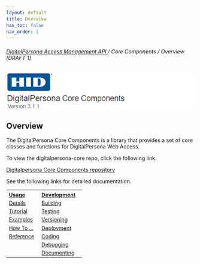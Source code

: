 ```yaml
---
layout: default
title: Overview
has_toc: false
nav_order: 1
---
```


###### [DigitalPersona Access Management API ](https://lenhodgeman.github.io/digitalpersona-access-management-api/)/ Core Components / Overview  [DRAFT 1]

![](docs/assets/HID-DPAM-Core.png)  

## Overview

The DigitalPersona Core Components is a  library that provides a set of core classes and functions for DigitalPersona Web Access.

To view the digitalpersona-core repo, click the following link.

[Digitalpersona Core Components repository](https://github.com/LenHodgeman/digitalpersona-core)

See the following links for detailed documentation.

<table style="width:40%;">
  <tr>
    <th style="width:20%" ALIGN="left"><A HREF="https://lenhodgeman.github.io/digitalpersona-core/docs/usage/index.html">Usage</A></th>
    <th style="width:35%" ALIGN="left"><A HREF="https://lenhodgeman.github.io/digitalpersona-core/docs/development/index.html">Development</A></th>
  </tr>
  <tr>
  <td valign="top" ><A HREF="docs/usage/details.html">Details</A></td>
  <td><A HREF="docs/development/building.html">Building</A></td>
  </tr>
  <tr>
    <td valign="top"><A HREF="docs/usage/tutorial.html">Tutorial</A></td>
    <td valign="top"><A HREF="docs/development/testing.html">Testing</A></td>
  </tr>
  <tr>
    <td valign="top"><A HREF="docs/usage/examples.html">Examples</A></td>
    <td valign="top"><A HREF="docs/development/versioning.html">Versioning</A></td>
  </tr>
  <tr>
    <td valign="top"><A HREF="docs/usage/how-to.html">How To ...</A></td>
    <td valign="top"><A HREF="docs/development/deployment.html">Deployment</A></td>
  </tr>
  <tr>
    <td valign="top"><A HREF="docs/usage/reference.html">Reference</A></td>
    <td valign="top"><A HREF="docs/development/coding.html">Coding</A></td>
  </tr>  
  <tr>
    <td valign="top">&nbsp;</td>
    <td valign="top"><A HREF="docs/development/debugging.html">Debugging</A></td>
  </tr>
  <tr>
    <td valign="top">&nbsp;</td>
    <td valign="top"><A HREF="docs/development/documenting.html">Documenting</A></td>
  </tr>        
</table>
